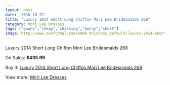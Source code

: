 ```yaml
---
layout: post
date: '2016-10-22'
title: "Luxury 2014 Short Long Chiffon Mori Lee Bridesmaids 268"
category: Mori Lee Dresses
tags: ["gowns","cheap","charming","bonny","short"]
image: http://www.neoformal.com/6980-thickbox_default/luxury-2014-short-long-chiffon-mori-lee-bridesmaids-268.jpg
---
```

Luxury 2014 Short Long Chiffon Mori Lee Bridesmaids 268

On Sales: **$435.99**
<a href="https://www.neoformal.com/en/mori-lee-dresses/2502-luxury-2014-short-long-chiffon-mori-lee-bridesmaids-268.html"><amp-img layout="responsive" width="600" height="600" src="//www.neoformal.com/6980-thickbox_default/luxury-2014-short-long-chiffon-mori-lee-bridesmaids-268.jpg" alt="Luxury 2014 Short Long Chiffon Mori Lee Bridesmaids 268 0" /></a>
<a href="https://www.neoformal.com/en/mori-lee-dresses/2502-luxury-2014-short-long-chiffon-mori-lee-bridesmaids-268.html"><amp-img layout="responsive" width="600" height="600" src="//www.neoformal.com/6981-thickbox_default/luxury-2014-short-long-chiffon-mori-lee-bridesmaids-268.jpg" alt="Luxury 2014 Short Long Chiffon Mori Lee Bridesmaids 268 1" /></a>
<a href="https://www.neoformal.com/en/mori-lee-dresses/2502-luxury-2014-short-long-chiffon-mori-lee-bridesmaids-268.html"><amp-img layout="responsive" width="600" height="600" src="//www.neoformal.com/6982-thickbox_default/luxury-2014-short-long-chiffon-mori-lee-bridesmaids-268.jpg" alt="Luxury 2014 Short Long Chiffon Mori Lee Bridesmaids 268 2" /></a>
<a href="https://www.neoformal.com/en/mori-lee-dresses/2502-luxury-2014-short-long-chiffon-mori-lee-bridesmaids-268.html"><amp-img layout="responsive" width="600" height="600" src="//www.neoformal.com/6983-thickbox_default/luxury-2014-short-long-chiffon-mori-lee-bridesmaids-268.jpg" alt="Luxury 2014 Short Long Chiffon Mori Lee Bridesmaids 268 3" /></a>
<a href="https://www.neoformal.com/en/mori-lee-dresses/2502-luxury-2014-short-long-chiffon-mori-lee-bridesmaids-268.html"><amp-img layout="responsive" width="600" height="600" src="//www.neoformal.com/6984-thickbox_default/luxury-2014-short-long-chiffon-mori-lee-bridesmaids-268.jpg" alt="Luxury 2014 Short Long Chiffon Mori Lee Bridesmaids 268 4" /></a>

Buy it: [Luxury 2014 Short Long Chiffon Mori Lee Bridesmaids 268](https://www.neoformal.com/en/mori-lee-dresses/2502-luxury-2014-short-long-chiffon-mori-lee-bridesmaids-268.html "Luxury 2014 Short Long Chiffon Mori Lee Bridesmaids 268")

View more: [Mori Lee Dresses](https://www.neoformal.com/en/22-mori-lee-dresses "Mori Lee Dresses")